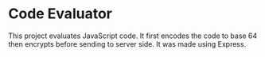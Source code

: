 # Code Evaluator

This project evaluates JavaScript code. It first encodes the code to base 64 then encrypts before sending to server side. It was made using Express.
